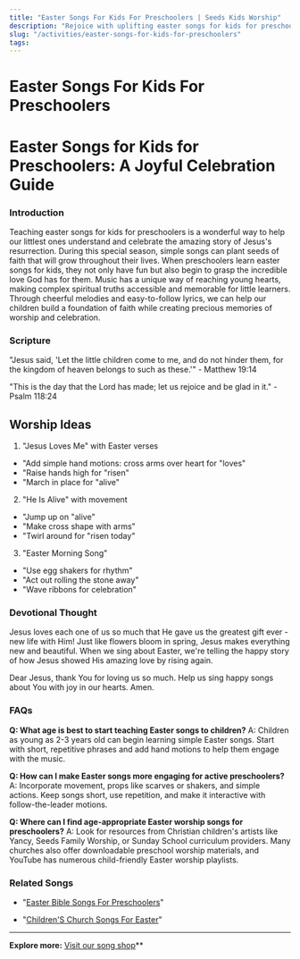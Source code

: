 ```yaml
---
title: "Easter Songs For Kids For Preschoolers | Seeds Kids Worship"
description: "Rejoice with uplifting easter songs for kids for preschoolers celebrating Jesus' resurrection. Easter worship resources for kids and Sunday school."
slug: "/activities/easter-songs-for-kids-for-preschoolers"
tags:
---
```


# Easter Songs For Kids For Preschoolers

# Easter Songs for Kids for Preschoolers: A Joyful Celebration Guide

### Introduction
Teaching easter songs for kids for preschoolers is a wonderful way to help our littlest ones understand and celebrate the amazing story of Jesus's resurrection. During this special season, simple songs can plant seeds of faith that will grow throughout their lives. When preschoolers learn easter songs for kids, they not only have fun but also begin to grasp the incredible love God has for them. Music has a unique way of reaching young hearts, making complex spiritual truths accessible and memorable for little learners. Through cheerful melodies and easy-to-follow lyrics, we can help our children build a foundation of faith while creating precious memories of worship and celebration.

### Scripture
"Jesus said, 'Let the little children come to me, and do not hinder them, for the kingdom of heaven belongs to such as these.'" - Matthew 19:14

"This is the day that the Lord has made; let us rejoice and be glad in it." - Psalm 118:24

## Worship Ideas
1. "Jesus Loves Me" with Easter verses
- "Add simple hand motions: cross arms over heart for "loves"
- "Raise hands high for "risen"
- "March in place for "alive"

2. "He Is Alive" with movement
- "Jump up on "alive"
- "Make cross shape with arms"
- "Twirl around for "risen today"

3. "Easter Morning Song"
- "Use egg shakers for rhythm"
- "Act out rolling the stone away"
- "Wave ribbons for celebration"

### Devotional Thought
Jesus loves each one of us so much that He gave us the greatest gift ever - new life with Him! Just like flowers bloom in spring, Jesus makes everything new and beautiful. When we sing about Easter, we're telling the happy story of how Jesus showed His amazing love by rising again.

Dear Jesus, thank You for loving us so much. Help us sing happy songs about You with joy in our hearts. Amen.

### FAQs
**Q: What age is best to start teaching Easter songs to children?**
A: Children as young as 2-3 years old can begin learning simple Easter songs. Start with short, repetitive phrases and add hand motions to help them engage with the music.

**Q: How can I make Easter songs more engaging for active preschoolers?**
A: Incorporate movement, props like scarves or shakers, and simple actions. Keep songs short, use repetition, and make it interactive with follow-the-leader motions.

**Q: Where can I find age-appropriate Easter worship songs for preschoolers?**
A: Look for resources from Christian children's artists like Yancy, Seeds Family Worship, or Sunday School curriculum providers. Many churches also offer downloadable preschool worship materials, and YouTube has numerous child-friendly Easter worship playlists.

### Related Songs

- "[Easter Bible Songs For Preschoolers](/activities/easter-bible-songs-for-preschoolers/)"

- "[Children'S Church Songs For Easter](/activities/children-s-church-songs-for-easter/)"

---

**Explore more:** [Visit our song shop](https://seedskidsworship.com/shop)**

<!-- Schema Markup -->
<script type="application/ld+json">
{
  "@context": "https://schema.org",
  "@type": "MusicRecording",
  "name": "Easter Songs For Kids For Preschoolers",
  "byArtist": {
    "@type": "MusicGroup",
    "name": "Seeds Kids Worship"
  },
  "isFamilyFriendly": true,
  "url": "https://seedskidsworship.com/activities/easter-songs-for-kids-for-preschoolers/"
}
</script>